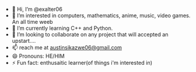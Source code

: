 - 👋 Hi, I’m @exalter06
- 👀 I’m interested in computers, mathematics, anime, music, video games. An all time weeb
- 🌱 I’m currently learning C++ and Python.
- 💞️ I’m looking to collaborate on any project that will accepted an upstart....
- 📫 reach me at austinsikazwe06@gmail.com
- 😄 Pronouns: HE/HIM
- ⚡ Fun fact: enthusaitic learner(of things i'm interested in)

<!---
exalter06/exalter06 is a ✨ special ✨ repository because its `README.md` (this file) appears on your GitHub profile.
You can click the Preview link to take a look at your changes.
--->
